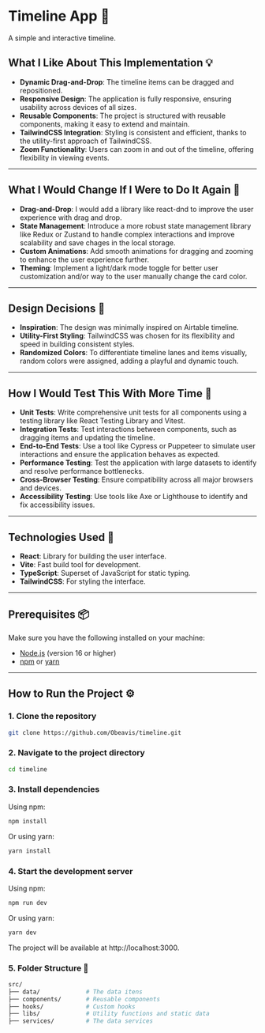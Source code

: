 # Timeline App 📅

A simple and interactive timeline.

## What I Like About This Implementation 💡

- **Dynamic Drag-and-Drop**: The timeline items can be dragged and repositioned.
- **Responsive Design**: The application is fully responsive, ensuring usability across devices of all sizes.
- **Reusable Components**: The project is structured with reusable components, making it easy to extend and maintain.
- **TailwindCSS Integration**: Styling is consistent and efficient, thanks to the utility-first approach of TailwindCSS.
- **Zoom Functionality**: Users can zoom in and out of the timeline, offering flexibility in viewing events.

---

## What I Would Change If I Were to Do It Again 🔄

- **Drag-and-Drop**: I would add a library like react-dnd to improve the user experience with drag and drop.
- **State Management**: Introduce a more robust state management library like Redux or Zustand to handle complex interactions and improve scalability and save chages in the local storage.
- **Custom Animations**: Add smooth animations for dragging and zooming to enhance the user experience further.
- **Theming**: Implement a light/dark mode toggle for better user customization and/or way to the user manually change the card color.

---

## Design Decisions 🎨

- **Inspiration**: The design was minimally inspired on Airtable timeline.
- **Utility-First Styling**: TailwindCSS was chosen for its flexibility and speed in building consistent styles.
- **Randomized Colors**: To differentiate timeline lanes and items visually, random colors were assigned, adding a playful and dynamic touch.

---

## How I Would Test This With More Time 🧪

- **Unit Tests**: Write comprehensive unit tests for all components using a testing library like React Testing Library and Vitest.
- **Integration Tests**: Test interactions between components, such as dragging items and updating the timeline.
- **End-to-End Tests**: Use a tool like Cypress or Puppeteer to simulate user interactions and ensure the application behaves as expected.
- **Performance Testing**: Test the application with large datasets to identify and resolve performance bottlenecks.
- **Cross-Browser Testing**: Ensure compatibility across all major browsers and devices.
- **Accessibility Testing**: Use tools like Axe or Lighthouse to identify and fix accessibility issues.

---

## Technologies Used 🚀

- **React**: Library for building the user interface.
- **Vite**: Fast build tool for development.
- **TypeScript**: Superset of JavaScript for static typing.
- **TailwindCSS**: For styling the interface.

---

## Prerequisites 📦

Make sure you have the following installed on your machine:

- [Node.js](https://nodejs.org/) (version 16 or higher)
- [npm](https://www.npmjs.com/) or [yarn](https://yarnpkg.com/)

---

## How to Run the Project ⚙️

### 1. Clone the repository

```bash
git clone https://github.com/Obeavis/timeline.git
```
### 2. Navigate to the project directory
```bash
cd timeline
```
### 3. Install dependencies
Using npm:
```bash
npm install
```
Or using yarn:
```bash
yarn install
```

### 4. Start the development server
Using npm:
```bash
npm run dev
```
Or using yarn:
```bash
yarn dev
```

The project will be available at http://localhost:3000.

### 5. Folder Structure 📁 
```bash
src/
├── data/             # The data itens
├── components/       # Reusable components
├── hooks/            # Custom hooks
├── libs/             # Utility functions and static data
├── services/         # The data services
```
